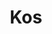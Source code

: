 ---
image: /images/places/place16.jpg
img: "/images/places/place/place-big.jpg"
center_name: "Places"
title: "Kos"
weight: "1600"
size: "6"
display: "display"
---